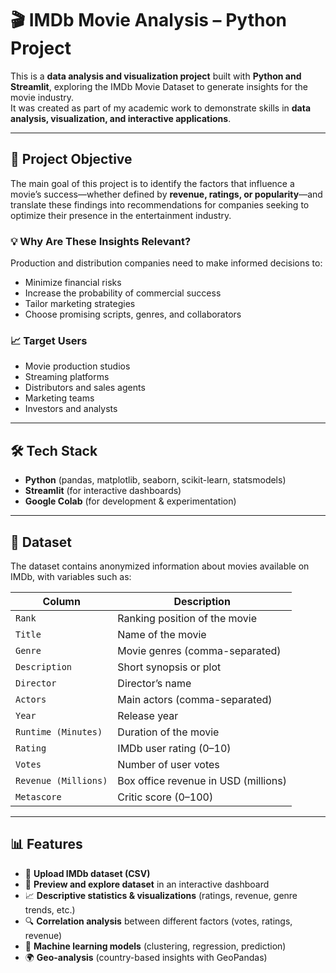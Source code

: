 # 🎬 IMDb Movie Analysis – Python Project

This is a **data analysis and visualization project** built with **Python and Streamlit**, exploring the IMDb Movie Dataset to generate insights for the movie industry.  
It was created as part of my academic work to demonstrate skills in **data analysis, visualization, and interactive applications**.

---

## 🎯 Project Objective

The main goal of this project is to identify the factors that influence a movie’s success—whether defined by **revenue, ratings, or popularity**—and translate these findings into recommendations for companies seeking to optimize their presence in the entertainment industry.

### 💡 Why Are These Insights Relevant?
Production and distribution companies need to make informed decisions to:
- Minimize financial risks  
- Increase the probability of commercial success  
- Tailor marketing strategies  
- Choose promising scripts, genres, and collaborators  

### 📈 Target Users
- Movie production studios  
- Streaming platforms  
- Distributors and sales agents  
- Marketing teams  
- Investors and analysts  

---

## 🛠️ Tech Stack

- **Python** (pandas, matplotlib, seaborn, scikit-learn, statsmodels)  
- **Streamlit** (for interactive dashboards)  
- **Google Colab** (for development & experimentation)  

---

## 📂 Dataset

The dataset contains anonymized information about movies available on IMDb, with variables such as:  

| Column                | Description |
|-----------------------|-------------|
| `Rank`                | Ranking position of the movie |
| `Title`               | Name of the movie |
| `Genre`               | Movie genres (comma-separated) |
| `Description`         | Short synopsis or plot |
| `Director`            | Director’s name |
| `Actors`              | Main actors (comma-separated) |
| `Year`                | Release year |
| `Runtime (Minutes)`   | Duration of the movie |
| `Rating`              | IMDb user rating (0–10) |
| `Votes`               | Number of user votes |
| `Revenue (Millions)`  | Box office revenue in USD (millions) |
| `Metascore`           | Critic score (0–100) |

---

## 📊 Features

- 📂 **Upload IMDb dataset (CSV)**  
- 📄 **Preview and explore dataset** in an interactive dashboard  
- 📈 **Descriptive statistics & visualizations** (ratings, revenue, genre trends, etc.)  
- 🔍 **Correlation analysis** between different factors (votes, ratings, revenue)  
- 🤖 **Machine learning models** (clustering, regression, prediction)  
- 🌍 **Geo-analysis** (country-based insights with GeoPandas)  


